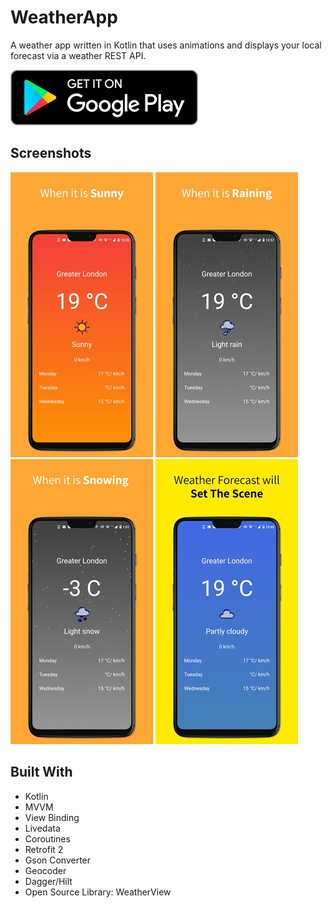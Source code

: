 # WeatherApp
A weather app written in Kotlin that uses animations and displays your local forecast via a weather REST API.

[![playstore](rsz_playstore.png)](https://play.google.com/store/apps/details?id=com.daydream.weatherapp)

## Screenshots
![my image](screenshot1.jpg#left)
![my image](screenshot2.jpg#right)
![my image](screenshot3.jpg#center)
![my image](screenshot4.jpg#right)




## Built With
* Kotlin
* MVVM
* View Binding
* Livedata
* Coroutines
* Retrofit 2
* Gson Converter
* Geocoder
* Dagger/Hilt
* Open Source Library: WeatherView


